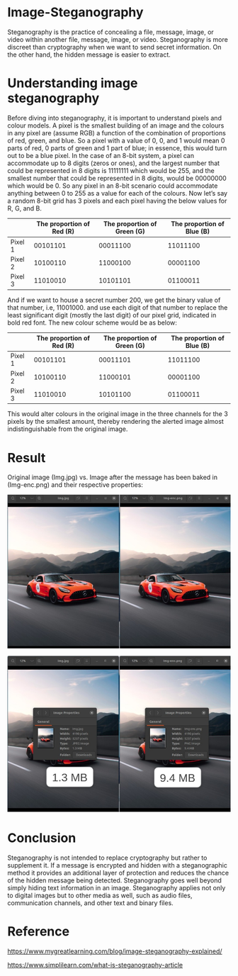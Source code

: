 # Image-Steganography

Steganography is the practice of concealing a file, message, image, or video within
another file, message, image, or video. Steganography is more discreet than
cryptography when we want to send secret information. On the other hand, the
hidden message is easier to extract.

# Understanding image steganography
Before diving into steganography, it is important to understand pixels and colour models. A pixel is the smallest building of an image and the colours in any pixel are (assume RGB) a function of the combination of proportions of red, green, and blue. So a pixel with a value of 0, 0, and 1 would mean 0 parts of red, 0 parts of green and 1 part of blue; in essence, this would turn out to be a blue pixel. In the case of an 8-bit system, a pixel can accommodate up to 8 digits (zeros or ones), and the largest number that could be represented in 8 digits is 11111111 which would be 255, and the smallest number that could be represented in 8 digits, would be 00000000 which would be 0. So any pixel in an 8-bit scenario could accommodate anything between 0 to 255 as a value for each of the colours. Now let’s say a random 8-bit grid has 3 pixels and each pixel having the below values for R, G, and B.


|               |The proportion of Red (R)|	The proportion of Green (G)	|The proportion of Blue (B)|
|------------|--------------|--------------|----------|
|Pixel 1	|00101101	|00011100	|11011100|
|Pixel 2	|10100110	|11000100	|00001100|
|Pixel 3	|11010010	|10101101	|01100011|

And if we want to house a secret number 200, we get the binary value of that number, i.e, 11001000. and use each digit of that number to replace the least significant digit (mostly the last digit) of our pixel grid, indicated in bold red font. The new colour scheme would be as below: 


|               |The proportion of Red (R)|	The proportion of Green (G)	|The proportion of Blue (B)|
|------------|--------------|--------------|----------|
|Pixel 1	|00101101	|00011101	|11011100|
|Pixel 2	|10100110	|11000101	|00001100|
|Pixel 3	|11010010	|10101100	|01100011|

This would alter colours in the original image in the three channels for the 3 pixels by the smallest amount, thereby rendering the alerted image almost indistinguishable from the original image.

# Result
Original image (Img.jpg) vs. Image after the message has been baked in (Img-enc.png) and their respective properties:

<p align="center">
  <img src="/asset/1.jpeg" />
</p>
<p align="center">
  <img src="https://github.com/ritvic/Image-Steganography/blob/main/asset/2.jpeg" />
</p>

# Conclusion

Steganography is not intended to replace cryptography but rather to supplement it. If
a message is encrypted and hidden with a steganographic method it provides an
additional layer of protection and reduces the chance of the hidden message being
detected.
Steganography goes well beyond simply hiding text information in an image.
Steganography applies not only to digital images but to other media as well, such as
audio files, communication channels, and other text and binary files.


# Reference
https://www.mygreatlearning.com/blog/image-steganography-explained/

https://www.simplilearn.com/what-is-steganography-article
